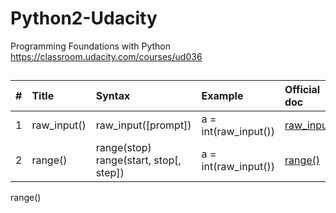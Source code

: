 # Python2-Udacity
Programming Foundations with Python  
https://classroom.udacity.com/courses/ud036



## 





| #    | Title           | Syntax                 | Example                        | Official doc                   |
| :--- | :---------------| :--------------------- | :----------------------------- | :----------------------------- |
| 1   | raw_input()       | raw_input([prompt])    | a = int(raw_input())           | [raw_input()][1]               |
| 2   | range()       | range(stop) <br> range(start, stop[, step]) | a = int(raw_input())           | [range()][2]      |


range()




<!--
Link reference:
-->

[1]: https://docs.python.org/2/library/functions.html#raw_input
[2]: https://docs.python.org/2/library/functions.html#range
